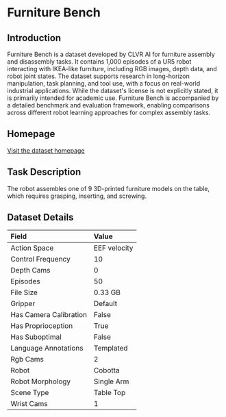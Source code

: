 # Furniture Bench


## Introduction

Furniture Bench is a dataset developed by CLVR AI for furniture assembly and disassembly tasks. It contains 1,000 episodes of a UR5 robot interacting with IKEA-like furniture, including RGB images, depth data, and robot joint states. The dataset supports research in long-horizon manipulation, task planning, and tool use, with a focus on real-world industrial applications. While the dataset's license is not explicitly stated, it is primarily intended for academic use. Furniture Bench is accompanied by a detailed benchmark and evaluation framework, enabling comparisons across different robot learning approaches for complex assembly tasks.


## Homepage

[Visit the dataset homepage](https://clvrai.github.io/furniture-bench/)


## Task Description

The robot assembles one of 9 3D-printed furniture models on the table, which requires grasping, inserting, and screwing.


## Dataset Details

| Field                            | Value                    |
|:---------------------------------|:-------------------------|
| Action Space                     | EEF velocity           |
| Control Frequency                     | 10           |
| Depth Cams                     | 0           |
| Episodes                     | 50           |
| File Size                     |  0.33 GB           |
| Gripper                     | Default           |
| Has Camera Calibration                     | False           |
| Has Proprioception                     | True           |
| Has Suboptimal                     | False           |
| Language Annotations                     | Templated           |
| Rgb Cams                     | 2           |
| Robot                     | Cobotta           |
| Robot Morphology                     | Single Arm           |
| Scene Type                     | Table Top           |
| Wrist Cams                     | 1           |


